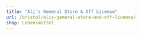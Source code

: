 ```yaml
---
title: "Ali's General Store & Off License"
url: /bristol/alis-general-store-und-off-license/
shop: Lebensmittel
---
```

